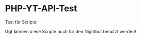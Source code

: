 # PHP-YT-API-Test
Test für Scripte!

Ggf können diese Scripte auch für den Nightbot benutzt werden!


